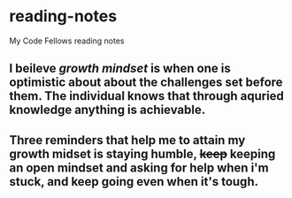 # reading-notes
My Code Fellows reading notes

## I beileve _growth mindset_ is when one is optimistic about about the challenges set before them. The individual knows that through aquried knowledge anything is achievable.
## Three reminders that help me to attain my growth midset is staying humble, ~~keep~~ keeping an open mindset and asking for help when i'm stuck, and keep going even when it's tough. 
